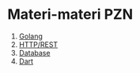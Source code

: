 # Materi-materi PZN

1. [Golang](golang/)
2. [HTTP/REST](http-rest/)
3. [Database](database/)
4. [Dart](dart/)

